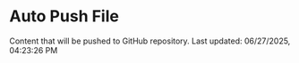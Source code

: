 # Auto Push File

Content that will be pushed to GitHub repository.
Last updated: 06/27/2025, 04:23:26 PM